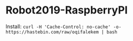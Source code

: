 # Robot2019-RaspberryPI

Install: `curl -H 'Cache-Control: no-cache' -o- https://hastebin.com/raw/oqifalekem | bash`
